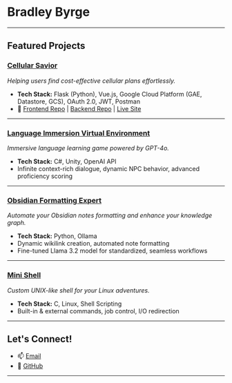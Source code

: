 # Bradley Byrge

---

## Featured Projects

### [Cellular Savior](<https://cellularsavior.com/>)
*Helping users find cost-effective cellular plans effortlessly.*

- **Tech Stack:** Flask (Python), Vue.js, Google Cloud Platform (GAE, Datastore, GCS), OAuth 2.0, JWT, Postman  
- 🔗 [Frontend Repo](<https://github.com/BByrge/Cellular-Savior-Frontend>) | [Backend Repo](<https://github.com/BByrge/Cell-Savior>) | [Live Site](<https://cellularsavior.com/>)

---

### [Language Immersion Virtual Environment](<https://github.com/ThomaDevOSU/LIVE>)
*Immersive language learning game powered by GPT-4o.*

- **Tech Stack:** C#, Unity, OpenAI API  
- Infinite context-rich dialogue, dynamic NPC behavior, advanced proficiency scoring  

---

### [Obsidian Formatting Expert](<https://github.com/BByrge/ObsidianFormattingExpert>)
*Automate your Obsidian notes formatting and enhance your knowledge graph.*

- **Tech Stack:** Python, Ollama  
- Dynamic wikilink creation, automated note formatting  
- Fine-tuned Llama 3.2 model for standardized, seamless workflows  

---

### [Mini Shell](<https://github.com/BByrge/Mini-Shell>)
*Custom UNIX-like shell for your Linux adventures.*

- **Tech Stack:** C, Linux, Shell Scripting  
- Built-in & external commands, job control, I/O redirection  

---

## Let's Connect!

- 📫 [Email](mailto:BradleyByrge@gmail.com)  
- 🔗 [GitHub](https://github.com/BByrge)

---


